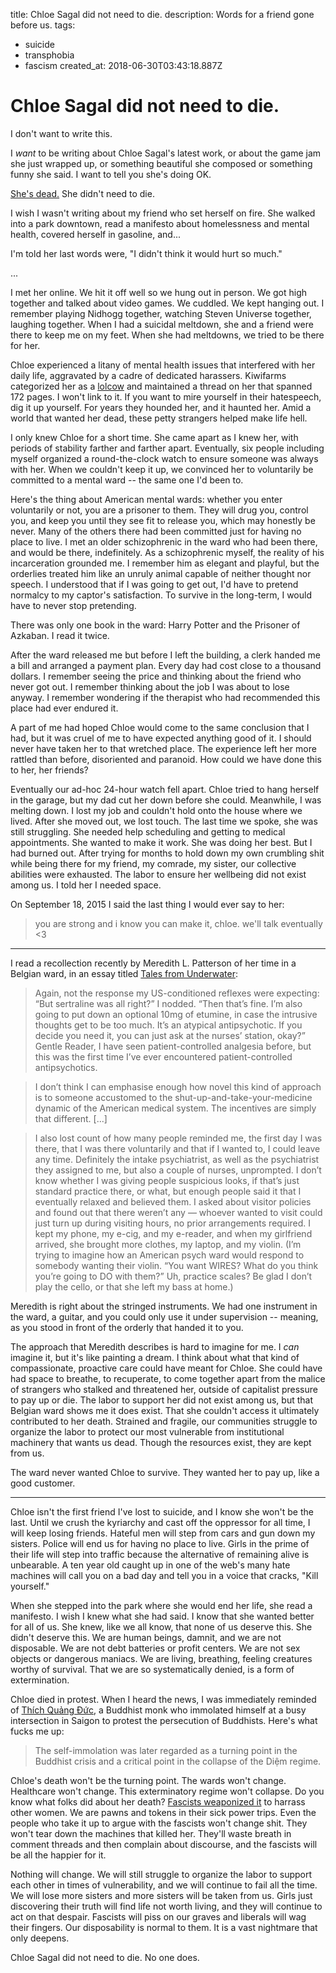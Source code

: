 title: Chloe Sagal did not need to die.
description: Words for a friend gone before us.
tags:
- suicide
- transphobia
- fascism
created_at: 2018-06-30T03:43:18.887Z

# Chloe Sagal did not need to die.

I don't want to write this.

I *want* to be writing about Chloe Sagal's latest work, or about the game jam she just wrapped up, or something beautiful she composed or something funny she said. I want to tell you she's doing OK.

[She's dead.](https://www.oregonlive.com/portland/index.ssf/2018/06/woman_who_set_self_on_fire_in.html) She didn't need to die.

I wish I wasn't writing about my friend who set herself on fire. She walked into a park downtown, read a manifesto about homelessness and mental health, covered herself in gasoline, and...

I'm told her last words were, "I didn't think it would hurt so much."

...

I met her online. We hit it off well so we hung out in person. We got high together and talked about video games. We cuddled. We kept hanging out. I remember playing Nidhogg together, watching Steven Universe together, laughing together. When I had a suicidal meltdown, she and a friend were there to keep me on my feet. When she had meltdowns, we tried to be there for her.

Chloe experienced a litany of mental health issues that interfered with her daily life, aggravated by a cadre of dedicated harassers. Kiwifarms categorized her as a [lolcow](http://knowyourmeme.com/memes/lolcow) and maintained a thread on her that spanned 172 pages. I won't link to it. If you want to mire yourself in their hatespeech, dig it up yourself. For years they hounded her, and it haunted her. Amid a world that wanted her dead, these petty strangers helped make life hell.

I only knew Chloe for a short time. She came apart as I knew her, with periods of stability farther and farther apart. Eventually, six people including myself organized a round-the-clock watch to ensure someone was always with her. When we couldn't keep it up, we convinced her to voluntarily be committed to a mental ward -- the same one I'd been to.

Here's the thing about American mental wards: whether you enter voluntarily or not, you are a prisoner to them. They will drug you, control you, and keep you until they see fit to release you, which may honestly be never. Many of the others there had been committed just for having no place to live. I met an older schizophrenic in the ward who had been there, and would be there, indefinitely. As a schizophrenic myself, the reality of his incarceration grounded me. I remember him as elegant and playful, but the orderlies treated him like an unruly animal capable of neither thought nor speech. I understood that if I was going to get out, I'd have to pretend normalcy to my captor's satisfaction. To survive in the long-term, I would have to never stop pretending.

There was only one book in the ward: Harry Potter and the Prisoner of Azkaban. I read it twice.

After the ward released me but before I left the building, a clerk handed me a bill and arranged a payment plan. Every day had cost close to a thousand dollars. I remember seeing the price and thinking about the friend who never got out. I remember thinking about the job I was about to lose anyway. I remember wondering if the therapist who had recommended this place had ever endured it.

A part of me had hoped Chloe would come to the same conclusion that I had, but it was cruel of me to have expected anything good of it. I should never have taken her to that wretched place. The experience left her more rattled than before, disoriented and paranoid. How could we have done this to her, her friends?

Eventually our ad-hoc 24-hour watch fell apart. Chloe tried to hang herself in the garage, but my dad cut her down before she could. Meanwhile, I was melting down. I lost my job and couldn't hold onto the house where we lived. After she moved out, we lost touch. The last time we spoke, she was still struggling. She needed help scheduling and getting to medical appointments. She wanted to make it work. She was doing her best. But I had burned out. After trying for months to hold down my own crumbling shit while being there for my friend, my comrade, my sister, our collective abilities were exhausted. The labor to ensure her wellbeing did not exist among us. I told her I needed space.

On September 18, 2015 I said the last thing I would ever say to her:

> you are strong and i know you can make it, chloe. we'll talk eventually &lt;3

-----

I read a recollection recently by Meredith L. Patterson of her time in a Belgian ward, in an essay titled [Tales from Underwater](https://status451.com/2018/06/18/tales-from-underwater/):

> Again, not the response my US-conditioned reflexes were expecting: “But sertraline was all right?” I nodded. “Then that’s fine. I’m also going to put down an optional 10mg of etumine, in case the intrusive thoughts get to be too much. It’s an atypical antipsychotic. If you decide you need it, you can just ask at the nurses’ station, okay?” Gentle Reader, I have seen patient-controlled analgesia before, but this was the first time I’ve ever encountered patient-controlled antipsychotics.

> I don’t think I can emphasise enough how novel this kind of approach is to someone accustomed to the shut-up-and-take-your-medicine dynamic of the American medical system. The incentives are simply that different. [...]

> I also lost count of how many people reminded me, the first day I was there, that I was there voluntarily and that if I wanted to, I could leave any time. Definitely the intake psychiatrist, as well as the psychiatrist they assigned to me, but also a couple of nurses, unprompted. I don’t know whether I was giving people suspicious looks, if that’s just standard practice there, or what, but enough people said it that I eventually relaxed and believed them. I asked about visitor policies and found out that there weren’t any — whoever wanted to visit could just turn up during visiting hours, no prior arrangements required. I kept my phone, my e-cig, and my e-reader, and when my girlfriend arrived, she brought more clothes, my laptop, and my violin. (I’m trying to imagine how an American psych ward would respond to somebody wanting their violin. “You want WIRES? What do you think you’re going to DO with them?” Uh, practice scales? Be glad I don’t play the cello, or that she left my bass at home.)

Meredith is right about the stringed instruments. We had one instrument in the ward, a guitar, and you could only use it under supervision -- meaning, as you stood in front of the orderly that handed it to you.

The approach that Meredith describes is hard to imagine for me. I *can* imagine it, but it's like painting a dream. I think about what that kind of compassionate, proactive care could have meant for Chloe. She could have had space to breathe, to recuperate, to come together apart from the malice of strangers who stalked and threatened her, outside of capitalist pressure to pay up or die. The labor to support her did not exist among us, but that Belgian ward shows me it does exist. That she couldn't access it ultimately contributed to her death. Strained and fragile, our communities struggle to organize the labor to protect our most vulnerable from institutional machinery that wants us dead. Though the resources exist, they are kept from us.

The ward never wanted Chloe to survive. They wanted her to pay up, like a good customer.

-----

Chloe isn't the first friend I've lost to suicide, and I know she won't be the last. Until we crush the kyriarchy and cast off the oppressor for all time, I will keep losing friends. Hateful men will step from cars and gun down my sisters. Police will end us for having no place to live. Girls in the prime of their life will step into traffic because the alternative of remaining alive is unbearable. A ten year old caught up in one of the web's many hate machines will call you on a bad day and tell you in a voice that cracks, "Kill yourself."

When she stepped into the park where she would end her life, she read a manifesto. I wish I knew what she had said. I know that she wanted better for all of us. She knew, like we all know, that none of us deserve this. She didn't deserve this. We are human beings, damnit, and we are not disposable. We are not debt batteries or profit centers. We are not sex objects or dangerous maniacs. We are living, breathing, feeling creatures worthy of survival. That we are so systematically denied, is a form of extermination.

Chloe died in protest. When I heard the news, I was immediately reminded of [Thích Quảng Đức](https://en.wikipedia.org/wiki/Th%C3%ADch_Qu%E1%BA%A3ng_%C4%90%E1%BB%A9c), a Buddhist monk who immolated himself at a busy intersection in Saigon to protest the persecution of Buddhists. Here's what fucks me up:

> The self-immolation was later regarded as a turning point in the Buddhist crisis and a critical point in the collapse of the Diệm regime.

Chloe's death won't be the turning point. The wards won't change. Healthcare won't change. This exterminatory regime won't collapse. Do you know what folks did about her death? [Fascists weaponized it](https://twitter.com/stillgray/status/1010233351574155264) to harrass other women. We are pawns and tokens in their sick power trips. Even the people who take it up to argue with the fascists won't change shit. They won't tear down the machines that killed her. They'll waste breath in comment threads and then complain about discourse, and the fascists will be all the happier for it.

Nothing will change. We will still struggle to organize the labor to support each other in times of vulnerability, and we will continue to fail all the time. We will lose more sisters and more sisters will be taken from us. Girls just discovering their truth will find life not worth living, and they will continue to act on that despair. Fascists will piss on our graves and liberals will wag their fingers. Our disposability is normal to them. It is a vast nightmare that only deepens.

Chloe Sagal did not need to die. No one does.
